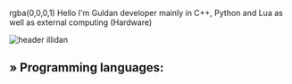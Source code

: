 rgba(0,0,0,1) Hello I'm Guldan developer mainly in C++, Python and Lua as well as external computing (Hardware)

![header illidan](https://user-images.githubusercontent.com/98873011/152193823-bf64b0bf-fb59-444b-879d-1059155690e7.gif)


## » Programming languages:
